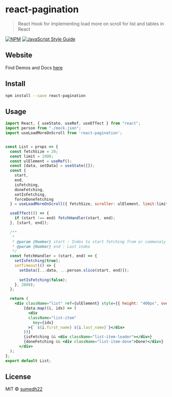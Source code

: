 # react-pagination

> React Hook for implementing load more on scroll for list and tables in React

[![NPM](https://img.shields.io/npm/v/react-pagination.svg)](https://www.npmjs.com/package/react-pagination) [![JavaScript Style Guide](https://img.shields.io/badge/code_style-standard-brightgreen.svg)](https://standardjs.com)

## Website

Find Demos and Docs [here](https://sumedh22.github.io/react-hook-pagination/)

## Install

```bash
npm install --save react-pagination
```

## Usage

```jsx
import React, { useState, useRef, useEffect } from "react";
import person from "./mock.json";
import useLoadMoreOnScroll from 'react-pagination';


const List = props => {
  const fetchSize = 20;
  const limit = 1000;
  const ulElement = useRef();
  const [data, setData] = useState([]);
  const {
    start,
    end,
    isFetching,
    doneFetching,
    setIsFetching,
    forceDonefetching
  } = useLoadMoreOnScroll({ fetchSize, scroller: ulElement, limit:limit, mode:'error' });

  useEffect(() => {
    if (start !== end) fetchHandler(start, end);
  }, [start, end]);

  /**
   *
   * @param {Number} start : Index to start fetching from or commonaly called 'Offset'
   * @param {Number} end : Last index
   */
  const fetchHandler = (start, end) => {
    setIsFetching(true);
    setTimeout(() => {
      setData([...data, ...person.slice(start, end)]);
      
      setIsFetching(false);
    }, 2000);
  };

  return (
    <div className="list" ref={ulElement} style={{ height: "400px", overflow: "auto" }}>
        {data.map((i, idx) => (
          <div
          className="list-item"
            key={idx}
          >{` ${i.first_name} ${i.last_name}`}</div>
        ))}
        {isFetching && <div className="list-item-loader"></div>}
        {doneFetching && <div className="list-item-done">Done!</div>}
      </div>
  );
};
export default List;

```

## License

MIT © [sumedh22](https://github.com/sumedh22)

